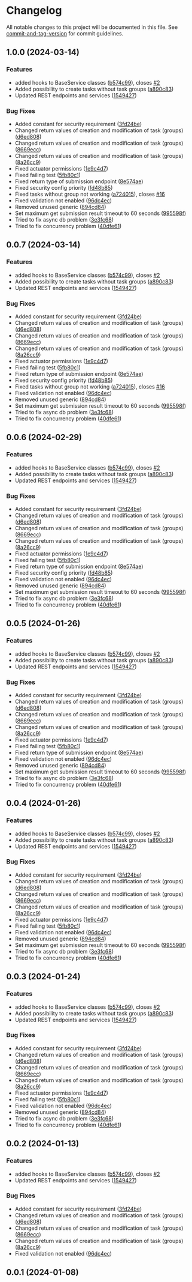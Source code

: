 # Changelog

All notable changes to this project will be documented in this file. See [commit-and-tag-version](https://github.com/absolute-version/commit-and-tag-version) for commit guidelines.

## 1.0.0 (2024-03-14)


### Features

* added hooks to BaseService classes ([b574c99](https://github.com/eTutor-plus-plus/task-app-starter/commit/b574c990cfbc6b58a532969ffb7daf4115c6d4b1)), closes [#2](https://github.com/eTutor-plus-plus/task-app-starter/issues/2)
* Added possibility to create tasks without task groups ([a890c83](https://github.com/eTutor-plus-plus/task-app-starter/commit/a890c83313bae18ba3b0ff9b8db061f2750c10b7))
* Updated REST endpoints and services ([1549427](https://github.com/eTutor-plus-plus/task-app-starter/commit/154942727f1ca4a9e04d4332e416785d3ae5a7d7))


### Bug Fixes

* Added constant for security requirement ([3fd24be](https://github.com/eTutor-plus-plus/task-app-starter/commit/3fd24bec40de651463cdf3ca1bf8a12ae7774dcc))
* Changed return values of creation and modification of task (groups) ([d6ed808](https://github.com/eTutor-plus-plus/task-app-starter/commit/d6ed808669c13fedc60784fc60a0d8d8e1d46a22))
* Changed return values of creation and modification of task (groups) ([8669ecc](https://github.com/eTutor-plus-plus/task-app-starter/commit/8669ecc2b4197c91d6a6febbe14dbc30dc67d15c))
* Changed return values of creation and modification of task (groups) ([8a26cc9](https://github.com/eTutor-plus-plus/task-app-starter/commit/8a26cc915a24bc07a3f2c77c497aa1efcb2bffe6))
* Fixed actuator permissions ([1e9c4d7](https://github.com/eTutor-plus-plus/task-app-starter/commit/1e9c4d71a65e2a095d3a058a351b49ef363a6451))
* Fixed failing test ([5fb80c1](https://github.com/eTutor-plus-plus/task-app-starter/commit/5fb80c15a3af33b782437f602b7232190fe3897f))
* Fixed return type of submission endpoint ([8e574ae](https://github.com/eTutor-plus-plus/task-app-starter/commit/8e574ae76f41ba7127ae6db1c4eae1a4fe372420))
* Fixed security config priority ([fd48b85](https://github.com/eTutor-plus-plus/task-app-starter/commit/fd48b85f12268db6a54b25bc72f0ddf9092cd31c))
* Fixed tasks without group not working ([a724015](https://github.com/eTutor-plus-plus/task-app-starter/commit/a724015df374538ddf4de6c3b2c190f0fedd42ac)), closes [#16](https://github.com/eTutor-plus-plus/task-app-starter/issues/16)
* Fixed validation not enabled ([96dc4ec](https://github.com/eTutor-plus-plus/task-app-starter/commit/96dc4ec6e57caeef07f7e91e04cb4217c9069bc7))
* Removed unused generic ([894cd84](https://github.com/eTutor-plus-plus/task-app-starter/commit/894cd84252f3d92920d384240672a4fc7d117be3))
* Set maximum get submission result timeout to 60 seconds ([995598f](https://github.com/eTutor-plus-plus/task-app-starter/commit/995598f9896971ffd70fd2babeb4560f6b9e97df))
* Tried to fix async db problem ([3e3fc68](https://github.com/eTutor-plus-plus/task-app-starter/commit/3e3fc68dbffd5d9cb054caab18b4d5edb3934492))
* Tried to fix concurrency problem ([40dfe61](https://github.com/eTutor-plus-plus/task-app-starter/commit/40dfe612e300f4dd6fdd17b6515b537184ddabd4))

## 0.0.7 (2024-03-14)


### Features

* added hooks to BaseService classes ([b574c99](https://github.com/eTutor-plus-plus/task-app-starter/commit/b574c990cfbc6b58a532969ffb7daf4115c6d4b1)), closes [#2](https://github.com/eTutor-plus-plus/task-app-starter/issues/2)
* Added possibility to create tasks without task groups ([a890c83](https://github.com/eTutor-plus-plus/task-app-starter/commit/a890c83313bae18ba3b0ff9b8db061f2750c10b7))
* Updated REST endpoints and services ([1549427](https://github.com/eTutor-plus-plus/task-app-starter/commit/154942727f1ca4a9e04d4332e416785d3ae5a7d7))


### Bug Fixes

* Added constant for security requirement ([3fd24be](https://github.com/eTutor-plus-plus/task-app-starter/commit/3fd24bec40de651463cdf3ca1bf8a12ae7774dcc))
* Changed return values of creation and modification of task (groups) ([d6ed808](https://github.com/eTutor-plus-plus/task-app-starter/commit/d6ed808669c13fedc60784fc60a0d8d8e1d46a22))
* Changed return values of creation and modification of task (groups) ([8669ecc](https://github.com/eTutor-plus-plus/task-app-starter/commit/8669ecc2b4197c91d6a6febbe14dbc30dc67d15c))
* Changed return values of creation and modification of task (groups) ([8a26cc9](https://github.com/eTutor-plus-plus/task-app-starter/commit/8a26cc915a24bc07a3f2c77c497aa1efcb2bffe6))
* Fixed actuator permissions ([1e9c4d7](https://github.com/eTutor-plus-plus/task-app-starter/commit/1e9c4d71a65e2a095d3a058a351b49ef363a6451))
* Fixed failing test ([5fb80c1](https://github.com/eTutor-plus-plus/task-app-starter/commit/5fb80c15a3af33b782437f602b7232190fe3897f))
* Fixed return type of submission endpoint ([8e574ae](https://github.com/eTutor-plus-plus/task-app-starter/commit/8e574ae76f41ba7127ae6db1c4eae1a4fe372420))
* Fixed security config priority ([fd48b85](https://github.com/eTutor-plus-plus/task-app-starter/commit/fd48b85f12268db6a54b25bc72f0ddf9092cd31c))
* Fixed tasks without group not working ([a724015](https://github.com/eTutor-plus-plus/task-app-starter/commit/a724015df374538ddf4de6c3b2c190f0fedd42ac)), closes [#16](https://github.com/eTutor-plus-plus/task-app-starter/issues/16)
* Fixed validation not enabled ([96dc4ec](https://github.com/eTutor-plus-plus/task-app-starter/commit/96dc4ec6e57caeef07f7e91e04cb4217c9069bc7))
* Removed unused generic ([894cd84](https://github.com/eTutor-plus-plus/task-app-starter/commit/894cd84252f3d92920d384240672a4fc7d117be3))
* Set maximum get submission result timeout to 60 seconds ([995598f](https://github.com/eTutor-plus-plus/task-app-starter/commit/995598f9896971ffd70fd2babeb4560f6b9e97df))
* Tried to fix async db problem ([3e3fc68](https://github.com/eTutor-plus-plus/task-app-starter/commit/3e3fc68dbffd5d9cb054caab18b4d5edb3934492))
* Tried to fix concurrency problem ([40dfe61](https://github.com/eTutor-plus-plus/task-app-starter/commit/40dfe612e300f4dd6fdd17b6515b537184ddabd4))

## 0.0.6 (2024-02-29)


### Features

* added hooks to BaseService classes ([b574c99](https://github.com/eTutor-plus-plus/task-app-starter/commit/b574c990cfbc6b58a532969ffb7daf4115c6d4b1)), closes [#2](https://github.com/eTutor-plus-plus/task-app-starter/issues/2)
* Added possibility to create tasks without task groups ([a890c83](https://github.com/eTutor-plus-plus/task-app-starter/commit/a890c83313bae18ba3b0ff9b8db061f2750c10b7))
* Updated REST endpoints and services ([1549427](https://github.com/eTutor-plus-plus/task-app-starter/commit/154942727f1ca4a9e04d4332e416785d3ae5a7d7))


### Bug Fixes

* Added constant for security requirement ([3fd24be](https://github.com/eTutor-plus-plus/task-app-starter/commit/3fd24bec40de651463cdf3ca1bf8a12ae7774dcc))
* Changed return values of creation and modification of task (groups) ([d6ed808](https://github.com/eTutor-plus-plus/task-app-starter/commit/d6ed808669c13fedc60784fc60a0d8d8e1d46a22))
* Changed return values of creation and modification of task (groups) ([8669ecc](https://github.com/eTutor-plus-plus/task-app-starter/commit/8669ecc2b4197c91d6a6febbe14dbc30dc67d15c))
* Changed return values of creation and modification of task (groups) ([8a26cc9](https://github.com/eTutor-plus-plus/task-app-starter/commit/8a26cc915a24bc07a3f2c77c497aa1efcb2bffe6))
* Fixed actuator permissions ([1e9c4d7](https://github.com/eTutor-plus-plus/task-app-starter/commit/1e9c4d71a65e2a095d3a058a351b49ef363a6451))
* Fixed failing test ([5fb80c1](https://github.com/eTutor-plus-plus/task-app-starter/commit/5fb80c15a3af33b782437f602b7232190fe3897f))
* Fixed return type of submission endpoint ([8e574ae](https://github.com/eTutor-plus-plus/task-app-starter/commit/8e574ae76f41ba7127ae6db1c4eae1a4fe372420))
* Fixed security config priority ([fd48b85](https://github.com/eTutor-plus-plus/task-app-starter/commit/fd48b85f12268db6a54b25bc72f0ddf9092cd31c))
* Fixed validation not enabled ([96dc4ec](https://github.com/eTutor-plus-plus/task-app-starter/commit/96dc4ec6e57caeef07f7e91e04cb4217c9069bc7))
* Removed unused generic ([894cd84](https://github.com/eTutor-plus-plus/task-app-starter/commit/894cd84252f3d92920d384240672a4fc7d117be3))
* Set maximum get submission result timeout to 60 seconds ([995598f](https://github.com/eTutor-plus-plus/task-app-starter/commit/995598f9896971ffd70fd2babeb4560f6b9e97df))
* Tried to fix async db problem ([3e3fc68](https://github.com/eTutor-plus-plus/task-app-starter/commit/3e3fc68dbffd5d9cb054caab18b4d5edb3934492))
* Tried to fix concurrency problem ([40dfe61](https://github.com/eTutor-plus-plus/task-app-starter/commit/40dfe612e300f4dd6fdd17b6515b537184ddabd4))

## 0.0.5 (2024-01-26)


### Features

* added hooks to BaseService classes ([b574c99](https://github.com/eTutor-plus-plus/task-app-starter/commit/b574c990cfbc6b58a532969ffb7daf4115c6d4b1)), closes [#2](https://github.com/eTutor-plus-plus/task-app-starter/issues/2)
* Added possibility to create tasks without task groups ([a890c83](https://github.com/eTutor-plus-plus/task-app-starter/commit/a890c83313bae18ba3b0ff9b8db061f2750c10b7))
* Updated REST endpoints and services ([1549427](https://github.com/eTutor-plus-plus/task-app-starter/commit/154942727f1ca4a9e04d4332e416785d3ae5a7d7))


### Bug Fixes

* Added constant for security requirement ([3fd24be](https://github.com/eTutor-plus-plus/task-app-starter/commit/3fd24bec40de651463cdf3ca1bf8a12ae7774dcc))
* Changed return values of creation and modification of task (groups) ([d6ed808](https://github.com/eTutor-plus-plus/task-app-starter/commit/d6ed808669c13fedc60784fc60a0d8d8e1d46a22))
* Changed return values of creation and modification of task (groups) ([8669ecc](https://github.com/eTutor-plus-plus/task-app-starter/commit/8669ecc2b4197c91d6a6febbe14dbc30dc67d15c))
* Changed return values of creation and modification of task (groups) ([8a26cc9](https://github.com/eTutor-plus-plus/task-app-starter/commit/8a26cc915a24bc07a3f2c77c497aa1efcb2bffe6))
* Fixed actuator permissions ([1e9c4d7](https://github.com/eTutor-plus-plus/task-app-starter/commit/1e9c4d71a65e2a095d3a058a351b49ef363a6451))
* Fixed failing test ([5fb80c1](https://github.com/eTutor-plus-plus/task-app-starter/commit/5fb80c15a3af33b782437f602b7232190fe3897f))
* Fixed return type of submission endpoint ([8e574ae](https://github.com/eTutor-plus-plus/task-app-starter/commit/8e574ae76f41ba7127ae6db1c4eae1a4fe372420))
* Fixed validation not enabled ([96dc4ec](https://github.com/eTutor-plus-plus/task-app-starter/commit/96dc4ec6e57caeef07f7e91e04cb4217c9069bc7))
* Removed unused generic ([894cd84](https://github.com/eTutor-plus-plus/task-app-starter/commit/894cd84252f3d92920d384240672a4fc7d117be3))
* Set maximum get submission result timeout to 60 seconds ([995598f](https://github.com/eTutor-plus-plus/task-app-starter/commit/995598f9896971ffd70fd2babeb4560f6b9e97df))
* Tried to fix async db problem ([3e3fc68](https://github.com/eTutor-plus-plus/task-app-starter/commit/3e3fc68dbffd5d9cb054caab18b4d5edb3934492))
* Tried to fix concurrency problem ([40dfe61](https://github.com/eTutor-plus-plus/task-app-starter/commit/40dfe612e300f4dd6fdd17b6515b537184ddabd4))

## 0.0.4 (2024-01-26)


### Features

* added hooks to BaseService classes ([b574c99](https://github.com/eTutor-plus-plus/task-app-starter/commit/b574c990cfbc6b58a532969ffb7daf4115c6d4b1)), closes [#2](https://github.com/eTutor-plus-plus/task-app-starter/issues/2)
* Added possibility to create tasks without task groups ([a890c83](https://github.com/eTutor-plus-plus/task-app-starter/commit/a890c83313bae18ba3b0ff9b8db061f2750c10b7))
* Updated REST endpoints and services ([1549427](https://github.com/eTutor-plus-plus/task-app-starter/commit/154942727f1ca4a9e04d4332e416785d3ae5a7d7))


### Bug Fixes

* Added constant for security requirement ([3fd24be](https://github.com/eTutor-plus-plus/task-app-starter/commit/3fd24bec40de651463cdf3ca1bf8a12ae7774dcc))
* Changed return values of creation and modification of task (groups) ([d6ed808](https://github.com/eTutor-plus-plus/task-app-starter/commit/d6ed808669c13fedc60784fc60a0d8d8e1d46a22))
* Changed return values of creation and modification of task (groups) ([8669ecc](https://github.com/eTutor-plus-plus/task-app-starter/commit/8669ecc2b4197c91d6a6febbe14dbc30dc67d15c))
* Changed return values of creation and modification of task (groups) ([8a26cc9](https://github.com/eTutor-plus-plus/task-app-starter/commit/8a26cc915a24bc07a3f2c77c497aa1efcb2bffe6))
* Fixed actuator permissions ([1e9c4d7](https://github.com/eTutor-plus-plus/task-app-starter/commit/1e9c4d71a65e2a095d3a058a351b49ef363a6451))
* Fixed failing test ([5fb80c1](https://github.com/eTutor-plus-plus/task-app-starter/commit/5fb80c15a3af33b782437f602b7232190fe3897f))
* Fixed validation not enabled ([96dc4ec](https://github.com/eTutor-plus-plus/task-app-starter/commit/96dc4ec6e57caeef07f7e91e04cb4217c9069bc7))
* Removed unused generic ([894cd84](https://github.com/eTutor-plus-plus/task-app-starter/commit/894cd84252f3d92920d384240672a4fc7d117be3))
* Set maximum get submission result timeout to 60 seconds ([995598f](https://github.com/eTutor-plus-plus/task-app-starter/commit/995598f9896971ffd70fd2babeb4560f6b9e97df))
* Tried to fix async db problem ([3e3fc68](https://github.com/eTutor-plus-plus/task-app-starter/commit/3e3fc68dbffd5d9cb054caab18b4d5edb3934492))
* Tried to fix concurrency problem ([40dfe61](https://github.com/eTutor-plus-plus/task-app-starter/commit/40dfe612e300f4dd6fdd17b6515b537184ddabd4))

## 0.0.3 (2024-01-24)


### Features

* added hooks to BaseService classes ([b574c99](https://github.com/eTutor-plus-plus/task-app-starter/commit/b574c990cfbc6b58a532969ffb7daf4115c6d4b1)), closes [#2](https://github.com/eTutor-plus-plus/task-app-starter/issues/2)
* Added possibility to create tasks without task groups ([a890c83](https://github.com/eTutor-plus-plus/task-app-starter/commit/a890c83313bae18ba3b0ff9b8db061f2750c10b7))
* Updated REST endpoints and services ([1549427](https://github.com/eTutor-plus-plus/task-app-starter/commit/154942727f1ca4a9e04d4332e416785d3ae5a7d7))


### Bug Fixes

* Added constant for security requirement ([3fd24be](https://github.com/eTutor-plus-plus/task-app-starter/commit/3fd24bec40de651463cdf3ca1bf8a12ae7774dcc))
* Changed return values of creation and modification of task (groups) ([d6ed808](https://github.com/eTutor-plus-plus/task-app-starter/commit/d6ed808669c13fedc60784fc60a0d8d8e1d46a22))
* Changed return values of creation and modification of task (groups) ([8669ecc](https://github.com/eTutor-plus-plus/task-app-starter/commit/8669ecc2b4197c91d6a6febbe14dbc30dc67d15c))
* Changed return values of creation and modification of task (groups) ([8a26cc9](https://github.com/eTutor-plus-plus/task-app-starter/commit/8a26cc915a24bc07a3f2c77c497aa1efcb2bffe6))
* Fixed actuator permissions ([1e9c4d7](https://github.com/eTutor-plus-plus/task-app-starter/commit/1e9c4d71a65e2a095d3a058a351b49ef363a6451))
* Fixed failing test ([5fb80c1](https://github.com/eTutor-plus-plus/task-app-starter/commit/5fb80c15a3af33b782437f602b7232190fe3897f))
* Fixed validation not enabled ([96dc4ec](https://github.com/eTutor-plus-plus/task-app-starter/commit/96dc4ec6e57caeef07f7e91e04cb4217c9069bc7))
* Removed unused generic ([894cd84](https://github.com/eTutor-plus-plus/task-app-starter/commit/894cd84252f3d92920d384240672a4fc7d117be3))
* Tried to fix async db problem ([3e3fc68](https://github.com/eTutor-plus-plus/task-app-starter/commit/3e3fc68dbffd5d9cb054caab18b4d5edb3934492))
* Tried to fix concurrency problem ([40dfe61](https://github.com/eTutor-plus-plus/task-app-starter/commit/40dfe612e300f4dd6fdd17b6515b537184ddabd4))

## 0.0.2 (2024-01-13)


### Features

* added hooks to BaseService classes ([b574c99](https://github.com/eTutor-plus-plus/task-app-starter/commit/b574c990cfbc6b58a532969ffb7daf4115c6d4b1)), closes [#2](https://github.com/eTutor-plus-plus/task-app-starter/issues/2)
* Updated REST endpoints and services ([1549427](https://github.com/eTutor-plus-plus/task-app-starter/commit/154942727f1ca4a9e04d4332e416785d3ae5a7d7))


### Bug Fixes

* Added constant for security requirement ([3fd24be](https://github.com/eTutor-plus-plus/task-app-starter/commit/3fd24bec40de651463cdf3ca1bf8a12ae7774dcc))
* Changed return values of creation and modification of task (groups) ([d6ed808](https://github.com/eTutor-plus-plus/task-app-starter/commit/d6ed808669c13fedc60784fc60a0d8d8e1d46a22))
* Changed return values of creation and modification of task (groups) ([8669ecc](https://github.com/eTutor-plus-plus/task-app-starter/commit/8669ecc2b4197c91d6a6febbe14dbc30dc67d15c))
* Changed return values of creation and modification of task (groups) ([8a26cc9](https://github.com/eTutor-plus-plus/task-app-starter/commit/8a26cc915a24bc07a3f2c77c497aa1efcb2bffe6))
* Fixed validation not enabled ([96dc4ec](https://github.com/eTutor-plus-plus/task-app-starter/commit/96dc4ec6e57caeef07f7e91e04cb4217c9069bc7))

## 0.0.1 (2024-01-08)
